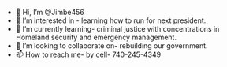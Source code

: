 - 👋 Hi, I’m @Jimbe456
- 👀 I’m interested in - learning how to run for next president.
- 🌱 I’m currently learning- criminal justice with concentrations in Homeland security and emergency management.
- 💞️ I’m looking to collaborate on- rebuilding our government.
- 📫 How to reach me- by cell- 740-245-4349

<!---
Jimbe456/Jimbe456 is a ✨ special ✨ repository because its `README.md` (this file) appears on your GitHub profile.
You can click the Preview link to take a look at your changes.
--->
